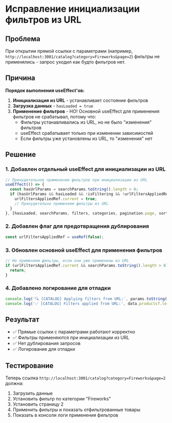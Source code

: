 # Исправление инициализации фильтров из URL

## Проблема
При открытии прямой ссылки с параметрами (например, `http://localhost:3001/catalog?category=Fireworks&page=2`) фильтры не применялись - запрос уходил как будто фильтров нет.

## Причина
**Порядок выполнения useEffect'ов:**

1. **Инициализация из URL** - устанавливает состояние фильтров
2. **Загрузка данных** - `hasLoaded = true`
3. **Применение фильтров** - НО! Основной useEffect для применения фильтров не срабатывал, потому что:
   - Фильтры устанавливались из URL, но не было "изменения" фильтров
   - useEffect срабатывает только при изменении зависимостей
   - Если фильтры уже установлены из URL, то "изменения" нет

## Решение

### 1. Добавлен отдельный useEffect для инициализации из URL
```typescript
// Принудительное применение фильтров при инициализации из URL
useEffect(() => {
  const hasUrlParams = searchParams.toString().length > 0;
  if (hasUrlParams && hasLoaded && !isFiltering && !urlFiltersAppliedRef.current) {
    urlFiltersAppliedRef.current = true;
    // Принудительно применяем фильтры из URL
  }
}, [hasLoaded, searchParams, filters, categories, pagination.page, sortBy, isFiltering]);
```

### 2. Добавлен флаг для предотвращения дублирования
```typescript
const urlFiltersAppliedRef = useRef(false);
```

### 3. Обновлен основной useEffect для применения фильтров
```typescript
// Не применяем фильтры, если они уже применены из URL
if (urlFiltersAppliedRef.current && searchParams.toString().length > 0) {
  return;
}
```

### 4. Добавлено логирование для отладки
```typescript
console.log('🔍 [CATALOG] Applying filters from URL:', params.toString());
console.log('✅ [CATALOG] Filters applied from URL:', data.products?.length, 'products');
```

## Результат
- ✅ Прямые ссылки с параметрами работают корректно
- ✅ Фильтры применяются при инициализации из URL
- ✅ Нет дублирования запросов
- ✅ Логирование для отладки

## Тестирование
Теперь ссылка `http://localhost:3001/catalog?category=Fireworks&page=2` должна:
1. Загрузить данные
2. Установить фильтр по категории "Fireworks"
3. Установить страницу 2
4. Применить фильтры и показать отфильтрованные товары
5. Показать в консоли логи применения фильтров
